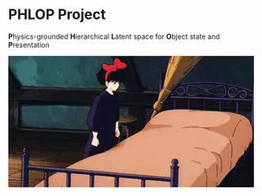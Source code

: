 # PHLOP Project
**P**hysics-grounded **H**ierarchical **L**atent space for **O**bject state and **P**resentation

![PHLOP](assets/kikis-delivery-service-tired.gif)

